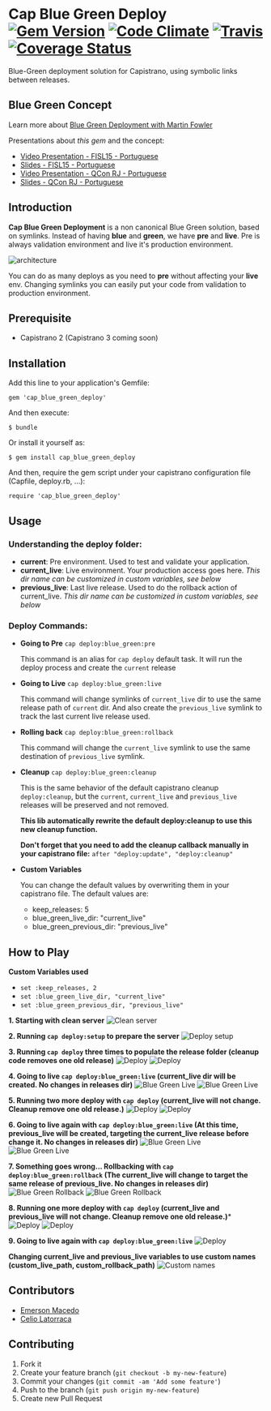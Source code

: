 # Cap Blue Green Deploy [![Gem Version](https://badge.fury.io/rb/cap_blue_green_deploy.svg)](http://badge.fury.io/rb/cap_blue_green_deploy) [![Code Climate](https://codeclimate.com/github/rafaelbiriba/cap_blue_green_deploy/badges/gpa.svg)](https://codeclimate.com/github/rafaelbiriba/cap_blue_green_deploy) [![Travis](https://api.travis-ci.org/rafaelbiriba/cap_blue_green_deploy.svg?branch=master)](https://travis-ci.org/rafaelbiriba/cap_blue_green_deploy) [![Coverage Status](https://coveralls.io/repos/rafaelbiriba/cap_blue_green_deploy/badge.png?branch=master)](https://coveralls.io/r/rafaelbiriba/cap_blue_green_deploy?branch=master)

Blue-Green deployment solution for Capistrano, using symbolic links between releases.

## Blue Green Concept

Learn more about
[Blue Green Deployment with Martin Fowler](http://martinfowler.com/bliki/BlueGreenDeployment.html)

Presentations about *this gem* and the concept:
  - [Video Presentation - FISL15 - Portuguese](https://www.youtube.com/watch?v=6CR9oZQ_sG4)
  - [Slides - FISL15 - Portuguese](http://www.slideshare.net/rafaelbiriba/blue-green-deploy-entrega-continua-e-rollback-imediato)
  - [Video Presentation - QCon RJ - Portuguese](http://www.infoq.com/br/presentations/blue-green-deployment)
  - [Slides - QCon RJ - Portuguese](http://www.slideshare.net/rafaelbiriba/blue-green-deploy-entrega-continua-e-rollback-imediato-qcon-rio-2014)


## Introduction

**Cap Blue Green Deployment** is a non canonical Blue Green solution, based on symlinks. Instead of having **blue** and **green**, we have **pre** and **live**. Pre is always validation environment and live it's  production environment.

![architecture](https://raw.githubusercontent.com/rafaelbiriba/cap_blue_green_deploy/master/docs/architecture.png)

You can do as many deploys as you need to **pre** without affecting your **live** env. Changing symlinks you can easily put your code from validation to production environment.

## Prerequisite

  - Capistrano 2 (Capistrano 3 coming soon)

## Installation

Add this line to your application's Gemfile:

    gem 'cap_blue_green_deploy'

And then execute:

    $ bundle

Or install it yourself as:

    $ gem install cap_blue_green_deploy

And then, require the gem script under your capistrano configuration file (Capfile, deploy.rb, ...):

    require 'cap_blue_green_deploy'

## Usage

### Understanding the deploy folder:

  - **current**: Pre environment. Used to test and validate your application.
  - **current_live**: Live environment. Your production access goes here. *This dir name can be customized in custom variables, see below*
  - **previous_live**: Last live release. Used to do the rollback action of current_live. *This dir name can be customized in custom variables, see below*

### Deploy Commands:

* **Going to Pre** `cap deploy:blue_green:pre`

  This command is an alias for `cap deploy` default task. It will run the deploy process and create the `current` release

* **Going to Live** `cap deploy:blue_green:live`

  This command will change symlinks of `current_live` dir to use the same release path of `current` dir. And also create the `previous_live` symlink to track the last current live release used.

* **Rolling back** `cap deploy:blue_green:rollback`

  This command will change the `current_live` symlink to use the same destination of `previous_live` symlink.

* **Cleanup** `cap deploy:blue_green:cleanup`

  This is the same behavior of the default capistrano cleanup `deploy:cleanup`, but the `current`, `current_live` and `previous_live` releases will be preserved and not removed.

  **This lib automatically rewrite the default deploy:cleanup to use this new cleanup function.**

  **Don't forget that you need to add the cleanup callback manually in your capistrano file:** `after "deploy:update", "deploy:cleanup"`

* **Custom Variables**

  You can change the default values by overwriting them in your capistrano file. The default values are:
  - keep_releases: 5
  - blue_green_live_dir: "current_live"
  - blue_green_previous_dir: "previous_live"

## How to Play
**Custom Variables used**
- `set :keep_releases, 2`
- `set :blue_green_live_dir, "current_live"`
- `set :blue_green_previous_dir, "previous_live"`

**1. Starting with clean server**
![Clean server](https://raw.githubusercontent.com/rafaelbiriba/cap_blue_green_deploy/master/docs/1.server_clean.png)

**2. Running `cap deploy:setup` to prepare the server**
![Deploy setup](https://raw.githubusercontent.com/rafaelbiriba/cap_blue_green_deploy/master/docs/2.deploy_setup.png)

**3. Running `cap deploy` three times to populate the release folder (cleanup code removes one old release)**
![Deploy](https://raw.githubusercontent.com/rafaelbiriba/cap_blue_green_deploy/master/docs/3.1.releases.three_deploys.png)
![Deploy](https://raw.githubusercontent.com/rafaelbiriba/cap_blue_green_deploy/master/docs/3.2.three_deploys.png)

**4. Going to live `cap deploy:blue_green:live` (current_live dir will be created. No changes in releases dir)**
![Blue Green Live](https://raw.githubusercontent.com/rafaelbiriba/cap_blue_green_deploy/master/docs/4.1.releases.deploy_blue_green_live.png)
![Blue Green Live](https://raw.githubusercontent.com/rafaelbiriba/cap_blue_green_deploy/master/docs/4.2.deploy_blue_green_live.png)

**5. Running two more deploy with `cap deploy` (current_live will not change. Cleanup remove one old release.)**
![Deploy](https://raw.githubusercontent.com/rafaelbiriba/cap_blue_green_deploy/master/docs/5.1.releases.two_deploy.png)
![Deploy](https://raw.githubusercontent.com/rafaelbiriba/cap_blue_green_deploy/master/docs/5.2.two_deploy.png)

**6. Going to live again with `cap deploy:blue_green:live` (At this time, previous_live will be created, targeting the current_live release before change it. No changes in releases dir)**
![Blue Green Live](https://raw.githubusercontent.com/rafaelbiriba/cap_blue_green_deploy/master/docs/6.1.releases.deploy_blue_green_live.png)
![Blue Green Live](https://raw.githubusercontent.com/rafaelbiriba/cap_blue_green_deploy/master/docs/6.2.deploy_blue_green_live.png)

**7. Something goes wrong... Rollbacking with `cap deploy:blue_green:rollback` (The current_live will change to target the same release of previous_live. No changes in releases dir)**
![Blue Green Rollback](https://raw.githubusercontent.com/rafaelbiriba/cap_blue_green_deploy/master/docs/7.1.releases.deploy_blue_green_rollback.png)
![Blue Green Rollback](https://raw.githubusercontent.com/rafaelbiriba/cap_blue_green_deploy/master/docs/7.2.deploy_blue_green_rollback.png)

**8. Running one more deploy with `cap deploy` (current_live and previous_live will not change. Cleanup remove one old release.)***
![Deploy](https://raw.githubusercontent.com/rafaelbiriba/cap_blue_green_deploy/master/docs/8.1.releases.one_deploy.png)
![Deploy](https://raw.githubusercontent.com/rafaelbiriba/cap_blue_green_deploy/master/docs/8.2.one_deploy.png)

**9. Going to live again with `cap deploy:blue_green:live`**
![Deploy](https://raw.githubusercontent.com/rafaelbiriba/cap_blue_green_deploy/master/docs/9.1.deploy_blue_green_live.png)

**Changing current_live and previous_live variables to use custom names (custom_live_path, custom_rollback_path)**
![Custom names](https://raw.githubusercontent.com/rafaelbiriba/cap_blue_green_deploy/master/docs/custom_variables.png)

## Contributors

- [Emerson Macedo](https://github.com/emerleite)
- [Celio Latorraca](https://github.com/celiofonseca)

## Contributing

1. Fork it
2. Create your feature branch (`git checkout -b my-new-feature`)
3. Commit your changes (`git commit -am 'Add some feature'`)
4. Push to the branch (`git push origin my-new-feature`)
5. Create new Pull Request
